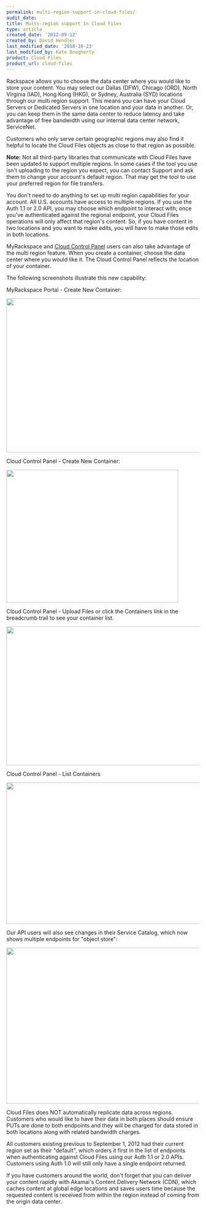 ```yaml
---
permalink: multi-region-support-in-cloud-files/
audit_date:
title: Multi-region support in Cloud Files
type: article
created_date: '2012-09-12'
created_by: David Hendler
last_modified_date: '2018-10-23'
last_modified_by: Kate Dougherty
product: Cloud Files
product_url: cloud-files
---
```


Rackspace allows you to choose the data center where you would like to
store your content. You may select our Dallas (DFW), Chicago (ORD),
North Virginia (IAD), Hong Kong (HKG), or Sydney, Australia (SYD)
locations through our multi region support. This means you can have your
Cloud Servers or Dedicated Servers in one location and your data in
another. Or, you can keep them in the same data center to reduce latency
and take advantage of free bandwidth using our internal data center
network, ServiceNet.

Customers who only serve certain geographic regions may also find it
helpful to locate the Cloud Files objects as close to that region as
possible.

**Note:** Not all third-party libraries that communicate with
Cloud Files have been updated to support multiple regions. In some
cases if the tool you use isn't uploading to the region you expect, you
can contact Support and ask them to change your account's default
region. That may get the tool to use your preferred region for file
transfers.

You don't need to do anything to set up multi region capabilities for
your account. All U.S. accounts have access to multiple regions. If you
use the Auth 1.1 or 2.0 API, you may choose which endpoint to interact
with; once you've authenticated against the regional endpoint, your
Cloud Files operations will only affect that region's content. So, if
you have content in two locations and you want to make edits, you will
have to make those edits in both locations.

MyRackspace and [Cloud Control Panel](http://login.rackspace.com/)
users can also take advantage of the multi region feature. When you
create a container, choose the data center where you would like it. The
Cloud Control Panel reflects the location of your container.

The following screenshots illustrate this new capability:

MyRackspace Portal - Create New Container:

<img src="{% asset_path cloud-files/multi-region-support-in-cloud-files/CreateContainer.png %}" width="745" height="401" />

Cloud Control Panel - Create New Container:

<img src="{% asset_path cloud-files/multi-region-support-in-cloud-files/TestContainerVirginia_0.png %}" width="448" height="346" />

Cloud Control Panel - Upload Files or click the Containers link in the
breadcrumb trail to see your container list.

<img src="{% asset_path cloud-files/multi-region-support-in-cloud-files/ContainerContent_0.png %}" width="727" height="361" />

Cloud Control Panel - List Containers

<img src="{% asset_path cloud-files/multi-region-support-in-cloud-files/ContainerList_0.png %}" width="1003" height="368" />

Our API users will also see changes in their Service Catalog, which now
shows multiple endpoints for "object store":

<img src="{% asset_path cloud-files/multi-region-support-in-cloud-files/cf%20-%20api%20access%20points.png %}" width="599" height="406" />

Cloud Files does NOT automatically replicate data across regions.
Customers who would like to have their data in both places should ensure
PUTs are done to both endpoints and they will be charged for data stored
in both locations along with related bandwidth charges.

All customers existing previous to September 1, 2012 had their current
region set as their "default", which orders it first in the list of
endpoints when authenticating against Cloud Files using our Auth 1.1 or
2.0 APIs. Customers using Auth 1.0 will still only have a single
endpoint returned.

If you have customers around the world, don't forget that you can
deliver your content rapidly with Akamai's Content Delivery Network
(CDN), which caches content at global edge locations and saves users
time because the requested content is received from within the region
instead of coming from the origin data center.
